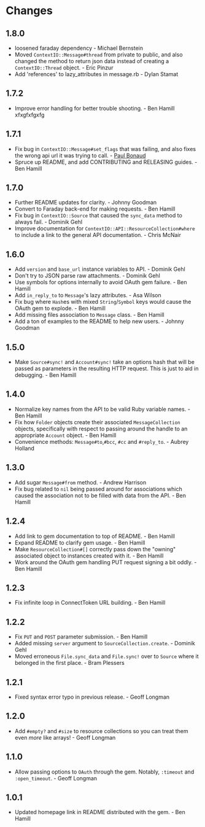 # Changes

## 1.8.0

* loosened faraday dependency - Michael Bernstein
* Moved `ContextIO::Message#thread` from private to public, and also changed the
  method to return json data instead of creating a `ContextIO::Thread` object. - Eric Pinzur
* Add 'references' to lazy_attributes in message.rb - Dylan Stamat

## 1.7.2

* Improve error handling for better trouble shooting. - Ben Hamill
xfxgfxfgxfg
## 1.7.1

* Fix bug in `ContextIO::Message#set_flags` that was failing, and also fixes the
  wrong api url it was trying to call. - [Paul Bonaud](https://github.com/popox)
* Spruce up README, and add CONTRIBUTING and RELEASING guides. - Ben Hamill

## 1.7.0

* Further README updates for clarity. - Johnny Goodman
* Convert to Faraday back-end for making requests. - Ben Hamill
* Fix bug in `ContextIO::Source` that caused the `sync_data` method to always
  fail. - Dominik Gehl
* Improve documentation for `ContextIO::API::ResourceCollection#where` to
  include a link to the general API documentation. - Chris McNair

## 1.6.0

* Add `version` and `base_url` instance variables to API. - Dominik Gehl
* Don't try to JSON parse raw attachments. - Dominik Gehl
* Use symbols for options internally to avoid OAuth gem failure. - Ben Hamill
* Add `in_reply_to` to `Message`'s lazy attributes. - Asa Wilson
* Fix bug where `Hash`es with mixed `String`/`Symbol` keys would cause the OAuth
  gem to explode. - Ben Hamill
* Add missing files association to `Message` class. - Ben Hamill
* Add a ton of examples to the README to help new users. - Johnny Goodman

## 1.5.0

* Make `Source#sync!` and `Account#sync!` take an options hash that will be
  passed as parameters in the resulting HTTP request. This is just to aid in
  debugging. - Ben Hamill

## 1.4.0

* Normalize key names from the API to be valid Ruby variable names. - Ben Hamill
* Fix how `Folder` objects create their associated `MessageCollection` objects,
  specifically with respect to passing around the handle to an appropriate
  `Account` object. - Ben Hamill
* Convenience methods: `Message#to`,`#bcc`, `#cc` and `#reply_to`. - Aubrey
  Holland

## 1.3.0

* Add sugar `Message#from` method. - Andrew Harrison
* Fix bug related to `nil` being passed around for associations which caused the
  association not to be filled with data from the API. - Ben Hamill

## 1.2.4

* Add link to gem documentation to top of README. - Ben Hamill
* Expand README to clarify gem usage. - Ben Hamill
* Make `ResourceCollection#[]` correctly pass down the "owning" associated
  object to instances created with it. - Ben Hamill
* Work around the OAuth gem handling PUT request signing a bit oddly. - Ben
  Hamill

## 1.2.3

* Fix infinite loop in ConnectToken URL building. - Ben Hamill

## 1.2.2

* Fix `PUT` and `POST` parameter submission. - Ben Hamill
* Added missing `server` argument to `SourceCollection.create`. - Dominik Gehl
* Moved erroneous `File.sync_data` and `File.sync!` over to `Source` where it
  belonged in the first place. - Bram Plessers

## 1.2.1

* Fixed syntax error typo in previous release. - Geoff Longman

## 1.2.0

* Add `#empty?` and `#size` to resource collections so you can treat them even
  *more* like arrays! - Geoff Longman

## 1.1.0

* Allow passing options to `OAuth` through the gem. Notably, `:timeout` and
  `:open_timeout`. - Geoff Longman

## 1.0.1

* Updated homepage link in README distributed with the gem. - Ben Hamill

